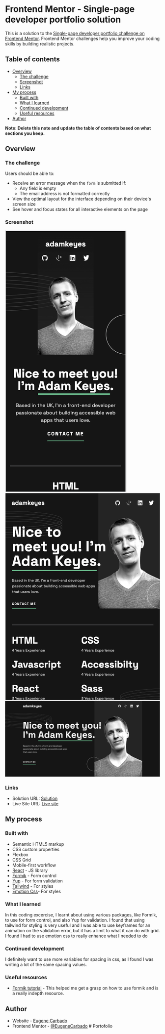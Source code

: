 # Frontend Mentor - Single-page developer portfolio solution

This is a solution to the [Single-page developer portfolio challenge on Frontend Mentor](https://www.frontendmentor.io/challenges/singlepage-developer-portfolio-bBVj2ZPi-x). Frontend Mentor challenges help you improve your coding skills by building realistic projects.

## Table of contents

- [Overview](#overview)
  - [The challenge](#the-challenge)
  - [Screenshot](#screenshot)
  - [Links](#links)
- [My process](#my-process)
  - [Built with](#built-with)
  - [What I learned](#what-i-learned)
  - [Continued development](#continued-development)
  - [Useful resources](#useful-resources)
- [Author](#author)

**Note: Delete this note and update the table of contents based on what sections you keep.**

## Overview

### The challenge

Users should be able to:

- Receive an error message when the `form` is submitted if:
  - Any field is empty
  - The email address is not formatted correctly
- View the optimal layout for the interface depending on their device's screen size
- See hover and focus states for all interactive elements on the page

### Screenshot

![Mobile](./src/images/screenshot-mobile.png)
![Tablet](./src/images/screenshot-tablet.png)
![Desktop](./src/images/screenshot-desktop.png)

### Links

- Solution URL: [Solution](https://www.frontendmentor.io/solutions/single-page-developer-portfolio-solution-htr7lORvZG)
- Live Site URL: [Live site](https://single-page-developer-portfolio-kappa.vercel.app/)

## My process

### Built with

- Semantic HTML5 markup
- CSS custom properties
- Flexbox
- CSS Grid
- Mobile-first workflow
- [React](https://reactjs.org/) - JS library
- [Formik](https://formik.org/) - Form control
- [Yup](https://github.com/jquense/yup) - For form validation
- [Tailwind](https://tailwindcss.com/) - For styles
- [Emotion Css](https://emotion.sh/docs/introduction)- For styles

### What I learned

In this coding excercise, I learnt about using various packages, like Formik, to use for form control, and also Yup for validation. I found that using tailwind for styling is very useful and I was able to use keyframes for an animation on the validation error, but it has a limit to what it can do with grid. I found I had to use emotion css to really enhance what I needed to do

### Continued development

I definitely want to use more variables for spacing in css, as I found I was writing a lot of the same spacing values.

### Useful resources

- [Formik tutorial](https://www.youtube.com/watch?v=a94FOvaBomQ&list=PLC3y8-rFHvwiPmFbtzEWjESkqBVDbdgGu) - This helped me get a grasp on how to use formik and is a really indepth resource.

## Author

- Website - [Eugene Carbado](https://www.eugenecarbado.dev/)
- Frontend Mentor - [@EugeneCarbado](https://www.frontendmentor.io/profile/EugeneCarbado)
#   P o r t o f o l i o 
 
 